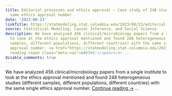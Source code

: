 ```yaml
---
title: Editorial processes and ethics approval — Case study of 248 studies with the
  same ethics approval number
date: '2023-08-23'
linkTitle: https://statmodeling.stat.columbia.edu/2023/08/23/editorial-processes-and-ethics-approval-case-study-of-248-studies-with-the-same-ethics-approval-number/
source: Statistical Modeling, Causal Inference, and Social Science
description: We have analyzed 456 clinical/microbiology papers from a single institute
  to look at the ethics approval mentioned and found 248 heterogeneous studies (different
  samples, different populations, different countries) with the same single ethics
  approval number. <a href="https://statmodeling.stat.columbia.edu/2023/08/23/editorial-processes-and-ethics-approval-case-study-of-248-studies-with-the-same-ethics-approval-number/">Continue
  reading <span class="meta-nav">&#8594;</span></a> ...
disable_comments: true
---
```

We have analyzed 456 clinical/microbiology papers from a single institute to look at the ethics approval mentioned and found 248 heterogeneous studies (different samples, different populations, different countries) with the same single ethics approval number. <a href="https://statmodeling.stat.columbia.edu/2023/08/23/editorial-processes-and-ethics-approval-case-study-of-248-studies-with-the-same-ethics-approval-number/">Continue reading <span class="meta-nav">&#8594;</span></a> ...